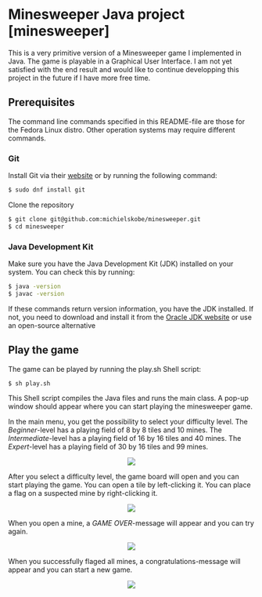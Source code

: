 # Minesweeper Java project [minesweeper]

This is a very primitive version of a Minesweeper game I implemented in Java. The game is playable in a Graphical User Interface. I am not yet satisfied with the end result and would like to continue developping this project in the future if I have more free time. 

## Prerequisites

The command line commands specified in this README-file are those for the Fedora Linux distro. Other operation systems may require different commands.

### Git

Install Git via their [website](https://git-scm.com/) or by running the following command:

```bash
$ sudo dnf install git
```
Clone the repository

```bash
$ git clone git@github.com:michielskobe/minesweeper.git
$ cd minesweeper
```

### Java Development Kit 

Make sure you have the Java Development Kit (JDK) installed on your system. You can check this by running:

```bash
$ java -version
$ javac -version
```

If these commands return version information, you have the JDK installed. If not, you need to download and install it from the [Oracle JDK website](https://www.oracle.com/java/technologies/javase-downloads.html) or use an open-source alternative

## Play the game

The game can be played by running the play.sh Shell script:

```bash
$ sh play.sh
```

This Shell script compiles the Java files and runs the main class. A pop-up window should appear where you can start playing the minesweeper game. 

In the main menu, you get the possibility to select your difficulty level. The _Beginner_-level has a playing field of 8 by 8 tiles and 10 mines. The _Intermediate_-level has a playing field of 16 by 16 tiles and 40 mines. The _Expert_-level has a playing field of 30 by 16 tiles and 99 mines.

<p align="center">
  <img src = "https://github.com/user-attachments/assets/fb5556a7-a163-4d3a-9461-0769b4657e40" />
</p>

After you select a difficulty level, the game board will open and you can start playing the game. You can open a tile by left-clicking it. You can place a flag on a suspected mine by right-clicking it.

<p align="center">
  <img src = "https://github.com/user-attachments/assets/828a136a-9455-48ba-962b-5c47578b0bfa" />
</p>

When you open a mine, a _GAME OVER_-message will appear and you can try again.

<p align="center">
  <img src = "https://github.com/user-attachments/assets/e2fbd00c-4589-4211-b05d-b6e579e51a6a" />
</p>

When you successfully flaged all mines, a congratulations-message will appear and you can start a new game.

<p align="center">
  <img src = "https://github.com/user-attachments/assets/f83dad5f-e95a-4983-9b89-b10fd34d9837" />
</p>






